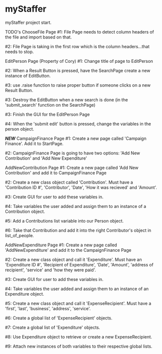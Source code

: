 # myStaffer
myStaffer project start. 

TODO's
ChooseFile Page
#1: File Page needs to detect column headers of the file and import based on that. 

#2: File Page is taking in the first row which is the column headers...that needs to stop. 


EditPerson Page (Property of Cory)
#1: Change title of page to EditPerson

#2: When a Result Button is pressed, have the SearchPage create a new instance of EditButton. 

#3: use .raise function to raise proper button if someone clicks on a new Result Button. 

#3: Destroy the EditButton when a new search is done (in the 'submit_search' function on the SearchPage)

#3: Finish the GUI for the EditPerson Page

#4: When the 'submit edit' button is pressed, change the variables in the person object.


***NEW***
CampaignFinance Page
#1: Create a new page called 'Campaign Finance'. Add it to StartPage.

#2: CampaignFinance Page is going to have two options: 'Add New Contribution' and 'Add New Expenditure'


AddNewContribution Page
#1: Create a new page called 'Add New Contribution' and add it to CampaignFinance Page

#2: Create a new class object called 'Contribution'. Must have a 'Contribution ID #', 'Contributor', 'Date', 'How it was recieved' and 'Amount'.

#3: Create GUI for user to add these variables in. 

#4: Take variables the user added and assign them to an instance of a Contribution object. 

#5: Add a Contributions list variable into our Person object. 

#6: Take that Contribution and add it into the right Contributor's object in list_of_people. 


AddNewExpenditure Page
#1: Create a new page called 'AddNewExpenditure' and add it to the CampaignFinance Page

#2: Create a new class object and call it 'Expenditure'. Must have an 'Expenditure ID #', 'Recipient of Expenditure', 'Date', 'Amount', 'address of recipient', 'service' and 'how they were paid'.

#3: Create GUI for user to add these variables in. 

#4: Take variables the user added and assign them to an instance of an Expenditure object. 

#5: Create a new class object and call it 'ExpenseRecipient'. Must have a 'first', 'last', 'business', 'address', 'service'. 

#6: Create a global list of 'ExpenseRecipient' objects. 

#7: Create a global list of 'Expenditure' objects. 

#8: Use Expenditure object to retrieve or create a new ExpenseRecipient. 

#9: Attach new instances of both variables to their respective global lists. 
